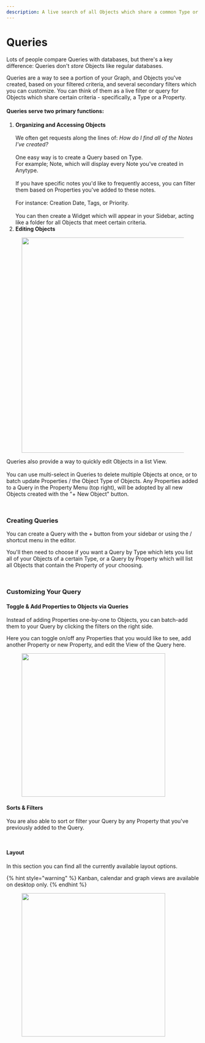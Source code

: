 ```yaml
---
description: A live search of all Objects which share a common Type or Property
---
```


# Queries

Lots of people compare Queries with databases, but there's a key difference: Queries don't _store_ Objects like regular databases.

Queries are a way to see a portion of your Graph, and Objects you've created, based on your filtered criteria, and several secondary filters which you can customize. You can think of them as a live filter or query for Objects which share certain criteria - specifically, a Type or a Property.

#### Queries serve two primary functions:

1. **Organizing and Accessing Objects**\
   \
   We often get requests along the lines of: _How do I find all of the Notes I've created?_\
   \
   One easy way is to create a Query based on Type.\
   For example; Note, which will display every Note you've created in Anytype.\
   \
   If you have specific notes you'd like to frequently access, you can filter them based on Properties you've added to these notes.\
   \
   For instance: Creation Date, Tags, or Priority.\
   \
   You can then create a Widget which will appear in your Sidebar, acting like a folder for all Objects that meet certain criteria.
2. **Editing Objects**

<figure><img src="../../.gitbook/assets/image (111).png" alt="" width="563"><figcaption></figcaption></figure>

Queries also provide a way to quickly edit Objects in a list View.\
\
You can use multi-select in Queries to delete multiple Objects at once, or to batch update Properties / the Object Type of Objects. Any Properties added to a Query in the Property Menu (top right), will be adopted by all new Objects created with the "+ New Object" button.

<div><figure><img src="../../.gitbook/assets/image (90).png" alt=""><figcaption></figcaption></figure> <figure><img src="../../.gitbook/assets/image (91).png" alt=""><figcaption></figcaption></figure></div>

### Creating Queries

You can create a Query with the + button from your sidebar or using the / shortcut menu in the editor.

You'll then need to choose if you want a Query by Type which lets you list all of your Objects of a certain Type, or a Query by Property which will list all Objects that contain the Property of your choosing.&#x20;

<div><figure><img src="../../.gitbook/assets/image (112).png" alt=""><figcaption></figcaption></figure> <figure><img src="../../.gitbook/assets/image (113).png" alt=""><figcaption></figcaption></figure></div>

### Customizing Your Query

#### Toggle & Add Properties to Objects via Queries

Instead of adding Properties one-by-one to Objects, you can batch-add them to your Query by clicking the filters on the right side.

Here you can toggle on/off any Properties that you would like to see, add another Property or new Property, and edit the View of the Query here.

<figure><img src="../../.gitbook/assets/image (114).png" alt="" width="375"><figcaption></figcaption></figure>

#### Sorts & Filters

You are also able to sort or filter your Query by any Property that you've previously added to the Query.

<div><figure><img src="../../.gitbook/assets/image (119).png" alt=""><figcaption></figcaption></figure> <figure><img src="../../.gitbook/assets/image (120).png" alt=""><figcaption></figcaption></figure></div>

#### Layout

In this section you can find all the currently available layout options.

{% hint style="warning" %}
Kanban, calendar and graph views are available on desktop only.
{% endhint %}

<figure><img src="../../.gitbook/assets/image (109).png" alt="" width="375"><figcaption></figcaption></figure>
